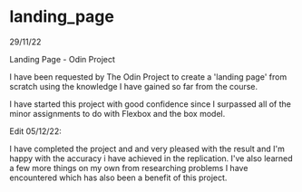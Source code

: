 # landing_page

29/11/22

Landing Page - Odin Project

I have been requested by The Odin Project to
create a 'landing page' from scratch using the
knowledge I have gained so far from the course.

I have started this project with good confidence
since I surpassed all of the minor assignments 
to do with Flexbox and the box model.

Edit 05/12/22:

I have completed the project and and very pleased
with the result and I'm happy with the accuracy
i have achieved in the replication. I've also 
learned a few more things on my own from researching
problems I have encountered which has also been a 
benefit of this project.